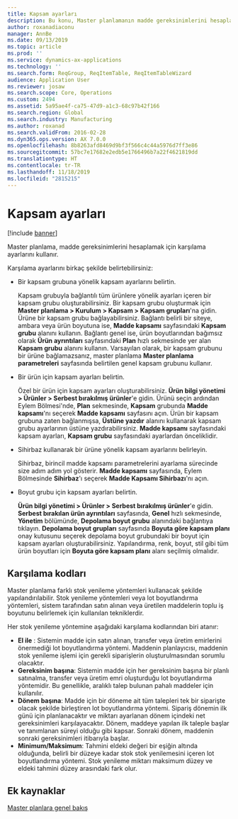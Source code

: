 ```yaml
---
title: Kapsam ayarları
description: Bu konu, Master planlamanın madde gereksinimlerini hesaplamak için kullandığı kapsam ayarlarıyla ilgili bilgi sağlar.
author: roxanadiaconu
manager: AnnBe
ms.date: 09/13/2019
ms.topic: article
ms.prod: ''
ms.service: dynamics-ax-applications
ms.technology: ''
ms.search.form: ReqGroup, ReqItemTable, ReqItemTableWizard
audience: Application User
ms.reviewer: josaw
ms.search.scope: Core, Operations
ms.custom: 2494
ms.assetid: 5a95ae4f-ca75-47d9-a1c3-68c97b42f166
ms.search.region: Global
ms.search.industry: Manufacturing
ms.author: roxanad
ms.search.validFrom: 2016-02-28
ms.dyn365.ops.version: AX 7.0.0
ms.openlocfilehash: 8b8263afd8469d9bf3f566c4c44a5976d7ff3e86
ms.sourcegitcommit: 57bc7e17682e2edb5e1766496b7a22f4621819dd
ms.translationtype: HT
ms.contentlocale: tr-TR
ms.lasthandoff: 11/18/2019
ms.locfileid: "2815215"
---
```

# <a name="coverage-settings"></a>Kapsam ayarları

[!include [banner](../includes/banner.md)]

Master planlama, madde gereksinimlerini hesaplamak için karşılama ayarlarını kullanır.

Karşılama ayarlarını birkaç şekilde belirtebilirsiniz:

- Bir kapsam grubuna yönelik kapsam ayarlarını belirtin.

    Kapsam grubuyla bağlantılı tüm ürünlere yönelik ayarları içeren bir kapsam grubu oluşturabilirsiniz. Bir kapsam grubu oluşturmak için **Master planlama &gt; Kurulum &gt; Kapsam &gt; Kapsam grupları**'na gidin. Ürüne bir kapsam grubu bağlayabilirsiniz. Bağlantı belirli bir siteye, ambara veya ürün boyutuna ise, **Madde kapsamı** sayfasındaki **Kapsam grubu** alanını kullanın. Bağlantı genel ise, ürün boyutlarından bağımsız olarak **Ürün ayrıntıları** sayfasındaki **Plan** hızlı sekmesinde yer alan **Kapsam grubu** alanını kullanın. Varsayılan olarak, bir kapsam grubunu bir ürüne bağlamazsanız, master planlama **Master planlama parametreleri** sayfasında belirtilen genel kapsam grubunu kullanır.

- Bir ürün için kapsam ayarları belirtin.

    Özel bir ürün için kapsam ayarları oluşturabilirsiniz. **Ürün bilgi yönetimi &gt; Ürünler &gt; Serbest bırakılmış ürünler**'e gidin. Ürünü seçin ardından Eylem Bölmesi'nde, **Plan** sekmesinde, **Kapsam** grubunda **Madde kapsamı**'nı seçerek **Madde kapsamı** sayfasını açın. Ürün bir kapsam grubuna zaten bağlanmışsa, **Üstüne yazdır** alanını kullanarak kapsam grubu ayarlarının üstüne yazdırabilirsiniz. **Madde kapsamı** sayfasındaki kapsam ayarları, **Kapsam grubu** sayfasındaki ayarlardan önceliklidir.

- Sihirbaz kullanarak bir ürüne yönelik kapsam ayarlarını belirleyin.

    Sihirbaz, birincil madde kapsamı parametrelerini ayarlama sürecinde size adım adım yol gösterir. **Madde kapsamı** sayfasında, Eylem Bölmesinde **Sihirbaz**'ı seçerek **Madde Kapsamı Sihirbazı**'nı açın.

- Boyut grubu için kapsam ayarları belirtin.

    **Ürün bilgi yönetimi &gt; Ürünler &gt; Serbest bırakılmış ürünler**'e gidin. **Serbest bırakılan ürün ayrıntıları** sayfasında, **Genel** hızlı sekmesinde, **Yönetim** bölümünde, **Depolama boyut grubu** alanındaki bağlantıya tıklayın. **Depolama boyut grupları** sayfasında **Boyuta göre kapsam planı** onay kutusunu seçerek depolama boyut grubundaki bir boyut için kapsam ayarları oluşturabilirsiniz. Yapılandırma, renk, boyut, stil gibi tüm ürün boyutları için **Boyuta göre kapsam planı** alanı seçilmiş olmalıdır.


## <a name="coverage-codes"></a>Karşılama kodları

Master planlama farklı stok yenileme yöntemleri kullanacak şekilde yapılandırılabilir. Stok yenileme yöntemleri veya lot boyutlandırma yöntemleri, sistem tarafından satın alınan veya üretilen maddelerin toplu iş boyutunu belirlemek için kullanılan tekniklerdir. 

Her stok yenileme yöntemine aşağıdaki karşılama kodlarından biri atanır:

- **El ile** : Sistemin madde için satın alınan, transfer veya üretim emirlerini önermediği lot boyutlandırma yöntemi. Maddenin planlayıcısı, maddenin stok yenileme işlemi için gerekli siparişlerin oluşturulmasından sorumlu olacaktır.
- **Gereksinim başına**: Sistemin madde için her gereksinim başına bir planlı satınalma, transfer veya üretim emri oluşturduğu lot boyutlandırma yöntemidir. Bu genellikle, aralıklı talep bulunan pahalı maddeler için kullanılır.  
- **Dönem başına**: Madde için bir döneme ait tüm talepleri tek bir siparişte olacak şekilde birleştiren lot boyutlandırma yöntemi. Sipariş dönemin ilk günü için planlanacaktır ve miktarı ayarlanan dönem içindeki net gereksinimleri karşılayacaktır. Dönem, maddeye yapılan ilk taleple başlar ve tanımlanan süreyi olduğu gibi kapsar. Sonraki dönem, maddenin sonraki gereksinimleri itibarıyla başlar.
- **Minimum/Maksimum**: Tahmini eldeki değeri bir eşiğin altında olduğunda, belirli bir düzeye kadar stok stok yenilemesini içeren lot boyutlandırma yöntemi. Stok yenileme miktarı maksimum düzey ve eldeki tahmini düzey arasındaki fark olur.


## <a name="additional-resources"></a>Ek kaynaklar

[Master planlara genel bakış](master-plans.md)
